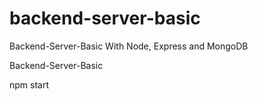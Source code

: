 # backend-server-basic
Backend-Server-Basic With Node, Express and MongoDB


Backend-Server-Basic

npm start
